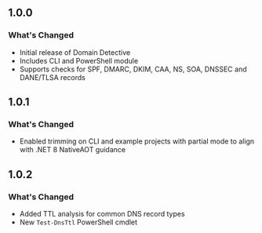 ## 1.0.0

### What's Changed
- Initial release of Domain Detective
- Includes CLI and PowerShell module
- Supports checks for SPF, DMARC, DKIM, CAA, NS, SOA, DNSSEC and DANE/TLSA records

## 1.0.1

### What's Changed
- Enabled trimming on CLI and example projects with partial mode to align with .NET 8 NativeAOT guidance

## 1.0.2

### What's Changed
- Added TTL analysis for common DNS record types
- New `Test-DnsTtl` PowerShell cmdlet
